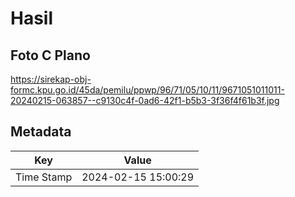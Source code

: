 # Hasil

## Foto C Plano

https://sirekap-obj-formc.kpu.go.id/45da/pemilu/ppwp/96/71/05/10/11/9671051011011-20240215-063857--c9130c4f-0ad6-42f1-b5b3-3f36f4f61b3f.jpg


## Metadata

| Key        | Value               |
| ---------- | ------------------- |
| Time Stamp | 2024-02-15 15:00:29 |



